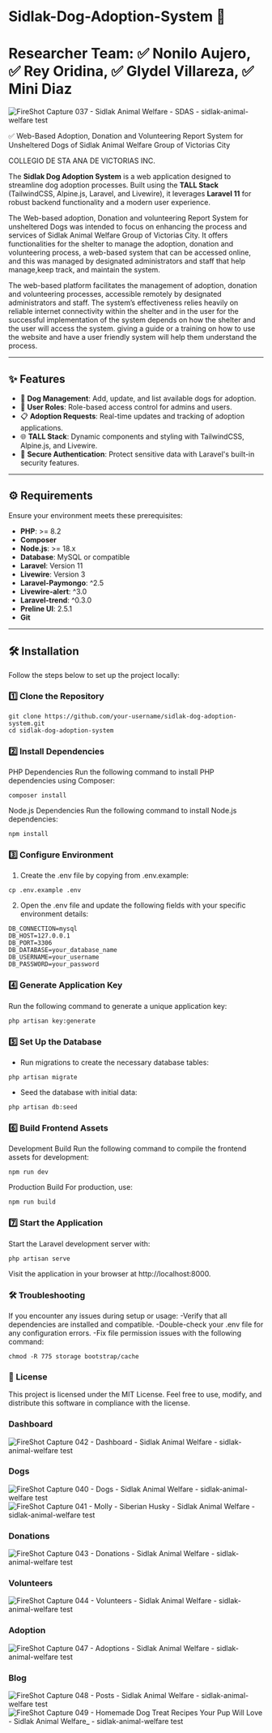 # Sidlak-Dog-Adoption-System 🐾
# Researcher Team: ✅ Nonilo Aujero, ✅ Rey Oridina, ✅ Glydel Villareza, ✅ Mini Diaz

![FireShot Capture 037 - Sidlak Animal Welfare - SDAS - sidlak-animal-welfare test](https://github.com/user-attachments/assets/3afc95a1-29d5-4c52-a1c1-b20c829ea0e4)


✅ Web-Based Adoption, Donation and Volunteering Report System for Unsheltered Dogs of Sidlak Animal Welfare Group of Victorias City

COLLEGIO DE STA ANA DE VICTORIAS INC.

The **Sidlak Dog Adoption System** is a web application designed to streamline dog adoption processes. Built using the **TALL Stack** (TailwindCSS, Alpine.js, Laravel, and Livewire), it leverages **Laravel 11** for robust backend functionality and a modern user experience.

The Web-based adoption, Donation and volunteering Report System for unsheltered Dogs was intended to focus on enhancing the process and services of Sidlak Animal Welfare Group of Victorias City. It offers functionalities for the shelter to manage the adoption, donation and volunteering process, a web-based system that can be accessed online, and this was managed by designated administrators and staff that help manage,keep track, and maintain the system.

The web-based platform facilitates the management of adoption, donation and volunteering processes, accessible remotely by designated administrators and staff.
The system’s effectiveness relies heavily on reliable internet connectivity within the shelter and in the user for the successful implementation of the system depends on how the shelter and the user will access the system. giving a guide or a training on how to use the website and have a user friendly system will help them understand the process.

---

## ✨ Features

- 🐶 **Dog Management**: Add, update, and list available dogs for adoption.
- 👤 **User Roles**: Role-based access control for admins and users.
- 📋 **Adoption Requests**: Real-time updates and tracking of adoption applications.
- 🌐 **TALL Stack**: Dynamic components and styling with TailwindCSS, Alpine.js, and Livewire.
- 🔐 **Secure Authentication**: Protect sensitive data with Laravel's built-in security features.

---

## ⚙️ Requirements

Ensure your environment meets these prerequisites:

- **PHP**: >= 8.2
- **Composer**
- **Node.js**: >= 18.x
- **Database**: MySQL or compatible
- **Laravel**: Version 11
- **Livewire**: Version 3
- **Laravel-Paymongo**: ^2.5
- **Livewire-alert**: ^3.0
- **Laravel-trend**: ^0.3.0
- **Preline UI**: 2.5.1
- **Git**

---

## 🛠️ Installation

Follow the steps below to set up the project locally:

### 1️⃣ Clone the Repository
```
git clone https://github.com/your-username/sidlak-dog-adoption-system.git
cd sidlak-dog-adoption-system
```

### 2️⃣ Install Dependencies
PHP Dependencies
Run the following command to install PHP dependencies using Composer:
```
composer install
```
Node.js Dependencies
Run the following command to install Node.js dependencies:
```
npm install
```

### 3️⃣ Configure Environment
1. Create the .env file by copying from .env.example:
```
cp .env.example .env
```
2. Open the .env file and update the following fields with your specific environment details:
```
DB_CONNECTION=mysql
DB_HOST=127.0.0.1
DB_PORT=3306
DB_DATABASE=your_database_name
DB_USERNAME=your_username
DB_PASSWORD=your_password
```

### 4️⃣ Generate Application Key
Run the following command to generate a unique application key:
```
php artisan key:generate
```

### 5️⃣ Set Up the Database
- Run migrations to create the necessary database tables:
```
php artisan migrate
```
- Seed the database with initial data:
```
php artisan db:seed
```

### 6️⃣ Build Frontend Assets
Development Build
Run the following command to compile the frontend assets for development:
```
npm run dev
```
Production Build
For production, use:
```
npm run build
```

### 7️⃣ Start the Application
Start the Laravel development server with:
```
php artisan serve
```
Visit the application in your browser at http://localhost:8000.

### 🛠️ Troubleshooting
If you encounter any issues during setup or usage:
-Verify that all dependencies are installed and compatible.
-Double-check your .env file for any configuration errors.
-Fix file permission issues with the following command:
```
chmod -R 775 storage bootstrap/cache
```

### 📜 License
This project is licensed under the MIT License. Feel free to use, modify, and distribute this software in compliance with the license.


### Dashboard
![FireShot Capture 042 - Dashboard - Sidlak Animal Welfare - sidlak-animal-welfare test](https://github.com/user-attachments/assets/f9dbfe29-5fed-48ae-8b59-4ec5a82f8a3f)

### Dogs
![FireShot Capture 040 - Dogs - Sidlak Animal Welfare - sidlak-animal-welfare test](https://github.com/user-attachments/assets/7ad83432-1ade-4918-97fa-78533ebbf0b9)
![FireShot Capture 041 - Molly - Siberian Husky - Sidlak Animal Welfare - sidlak-animal-welfare test](https://github.com/user-attachments/assets/963364bb-6d2d-45fd-9bb2-1be9430f7ffb)

### Donations
![FireShot Capture 043 - Donations - Sidlak Animal Welfare - sidlak-animal-welfare test](https://github.com/user-attachments/assets/41511bb1-8643-40b2-b0de-cdbeac707e7b)

### Volunteers
![FireShot Capture 044 - Volunteers - Sidlak Animal Welfare - sidlak-animal-welfare test](https://github.com/user-attachments/assets/99207d2a-01ee-4325-94c9-4e71db26a88f)

### Adoption
![FireShot Capture 047 - Adoptions - Sidlak Animal Welfare - sidlak-animal-welfare test](https://github.com/user-attachments/assets/54008871-6b8b-4360-836f-15956307ab03)

### Blog
![FireShot Capture 048 - Posts - Sidlak Animal Welfare - sidlak-animal-welfare test](https://github.com/user-attachments/assets/6395f98e-32ea-4b20-8c91-2840e032bce1)
![FireShot Capture 049 - Homemade Dog Treat Recipes Your Pup Will Love - Sidlak Animal Welfare_ - sidlak-animal-welfare test](https://github.com/user-attachments/assets/f5b85285-7690-479c-84dc-b093053d37f9)






